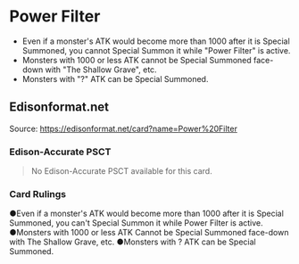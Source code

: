 # Power Filter

*   Even if a monster's ATK would become more than 1000 after it is Special Summoned, you cannot Special Summon it while "Power Filter" is active.
*   Monsters with 1000 or less ATK cannot be Special Summoned face-down with "The Shallow Grave", etc.
*   Monsters with "?" ATK can be Special Summoned.

## Edisonformat.net

Source: https://edisonformat.net/card?name=Power%20Filter

### Edison-Accurate PSCT

> No Edison-Accurate PSCT available for this card.

### Card Rulings

●Even if a monster's ATK would become more than 1000 after it is Special Summoned, you can't Special Summon it while Power Filter is active.
●Monsters with 1000 or less ATK Cannot be Special Summoned face-down with The Shallow Grave, etc.
●Monsters with ? ATK can be Special Summoned.
            